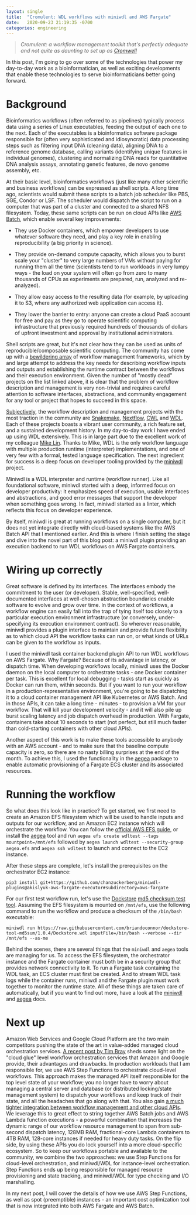 ```yaml
---
layout: single
title:  "Cromulent: WDL workflows with miniwdl and AWS Fargate"
date:   2020-09-23 21:19:35 -0700
categories: engineering
---
```


> *Cromulent: a workflow management toolkit that's perfectly adequate and not quite as daunting to set up as [Cromwell](https://cromwell.readthedocs.io/)*

In this post, I'm going to go over some of the technologies that power my day-to-day work as a bioinformatician, as well
as exciting developments that enable these technologies to serve bioinformaticians better going forward.

# Background
Bioinformatics workflows (often referred to as pipelines) typically process data using a series of Linux executables,
feeding the output of each one to the next. Each of the executables is a bioinformatics software package responsible for
(often very sophisticated and idiosyncratic) data processing steps such as filtering input DNA (cleaning data), aligning
DNA to a reference genome database, calling variants (identifying unique features in individual genomes), clustering
and normalizing DNA reads for quantitative DNA analysis assays, annotating genetic features, de novo genome assembly, etc.

At their basic level, bioinformatics workflows (just like many other scientific and business workflows) can be expressed
as shell scripts. A long time ago, scientists would submit these scripts to a batch job scheduler like
PBS, SGE, Condor or LSF. The scheduler would dispatch the script to run on a computer that was part of a cluster and
connected to a shared NFS filesystem. Today, these same scripts can be run on cloud APIs like
[AWS Batch](https://aws.amazon.com/batch/), which enable several key improvements:

- They use Docker containers, which empower developers to use whatever software they need, and play a key role in
  enabling reproducibility (a big priority in science).

- They provide on-demand compute capacity, which allows you to burst scale your "cluster" to very large numbers of VMs
  without paying for running them all the time (scientists tend to run workloads in very lumpy ways - the load on your
  system will often go from zero to many thousands of CPUs as experiments are prepared, run, analyzed and re-analyzed).

- They allow easy access to the resulting data (for example, by uploading it to S3, where any authorized web application
  can access it).

- They lower the barrier to entry: anyone can create a cloud PaaS account for free and pay as they go to operate
  scientific computing infrastructure that previously required hundreds of thousands of dollars of upfront investment
  and approval by institutional administrators.

Shell scripts are great, but it's not clear how they can be used as units of reproducible/composable scientific
computing. The community has come up with a
[bewildering array](https://github.com/common-workflow-language/common-workflow-language/wiki/Existing-Workflow-systems)
of workflow management frameworks, which by and large attempt to address the key needs for describing workflow inputs
and outputs and establishing the runtime contract between the workflows and their execution environment. Given the
number of "mostly dead" projects on the list linked above, it is clear that the problem of workflow description and
management is very non-trivial and requires careful attention to software interfaces, abstractions, and community
engagement for any tool or project that hopes to succeed in this space.

[Subjectively](https://www.nature.com/articles/s41592-020-0886-9), the workflow description and management projects
with the most traction in the community are [Snakemake](https://snakemake.readthedocs.io/en/stable/),
[Nextflow](https://www.nextflow.io/), [CWL](https://www.commonwl.org/) and [WDL](https://openwdl.org/). Each of these 
projects boasts a vibrant user community, a rich feature set, and a sustained development history. In my day-to-day work
I have ended up using WDL extensively. This is in large part due to the excellent work of my colleague
[Mike Lin](https://www.mlin.net/). Thanks to Mike, WDL is the only workflow language with multiple production runtime
(interpreter) implementations, and one of very few with a formal, tested language specification. The next ingredient for
success is a deep focus on developer tooling provided by the [miniwdl](https://github.com/chanzuckerberg/miniwdl)
project.

Miniwdl is a WDL interpreter and runtime (workflow runner). Like all foundational software, miniwdl started with a deep,
informed focus on developer productivity: it emphasizes speed of execution, usable interfaces and abstractions, and
good error messages that support the developer when something goes wrong. In fact, miniwdl started as a linter, which
reflects this focus on developer experience.

By itself, miniwdl is great at running workflows on a single computer, but it does not yet integrate directly with
cloud-based systems like the AWS Batch API that I mentioned earlier. And this is where I finish setting the stage and
dive into the novel part of this blog post: a miniwdl plugin providing an execution backend to run WDL workflows on AWS
Fargate containers.

# Wiring up correctly
Great software is defined by its interfaces. The interfaces embody the commitment to the user (or developer). Stable,
well-specified, well-documented interfaces at well-chosen abstraction boundaries enable software to evolve and grow over
time. In the context of workflows, a workflow engine can easily fall into the trap of tying itself too closely to a
particular execution environment infrastructure (or conversely, under-specifying its execution environment contract). So
wherever reasonable, miniwdl provides a plugin interface to maintain and provide future flexibility as to which cloud
API the workflow tasks can run on, or what kinds of URLs can be given to the workflow as inputs.

I used the miniwdl task container backend plugin API to run WDL workflows on AWS Fargate. Why Fargate? Because of its
advantage in latency, or dispatch time. When developing workflows locally, miniwdl uses the Docker daemon on the local
computer to orchestrate tasks - one Docker container per task. This is excellent for local debugging - tasks start as
quickly as Docker can run them, within seconds. But if you want to run your workflow in a production-representative
environment, you're going to be dispatching it to a cloud container management API like Kubernetes or AWS Batch. And
in those APIs, it can take a long time - minutes - to provision a VM for your workflow. That will kill your development
velocity - and it will also pile up burst scaling latency and job dispatch overhead in production. With Fargate,
containers take about 10 seconds to start (not perfect, but still much faster than cold-starting containers with other
cloud APIs).

Another aspect of this work is to make these tools accessible to anybody with an AWS account - and to make sure that
the baseline compute capacity is zero, so there are no nasty billing surprises at the end of the month. To achieve this,
I used the functionality in the [aegea](https://github.com/kislyuk/aegea) package to enable automatic provisioning of a
Fargate ECS cluster and its associated resources.

# Running the workflow
So what does this look like in practice? To get started, we first need to create an Amazon EFS filesystem which will be
used to handle inputs and outputs for our workflow, and an Amazon EC2 instance which will orchestrate the workflow. You
can follow the [official AWS EFS guide](https://docs.aws.amazon.com/efs/latest/ug/getting-started.html), or install the
[aegea](https://github.com/kislyuk/aegea) tool and run `aegea efs create wdltest --tags mountpoint=/mnt/efs` followed by
`aegea launch wdltest --security-group aegea.efs` and `aegea ssh wdltest` to launch and connect to the EC2 instance.

After these steps are complete, let's install the prerequisites on the orchestrator EC2 instance:

```
pip3 install git+https://github.com/chanzuckerberg/miniwdl-plugins@akislyuk-aws-fargate-executor#subdirectory=aws-fargate
```

For our first test workflow run, let's use the [Dockstore](https://dockstore.org/)
[md5 checksum test tool](https://github.com/briandoconnor/dockstore-tool-md5sum). Assuming the EFS filesystem is mounted
on `/mnt/efs`, use the following command to run the workflow and produce a checksum of the `/bin/bash` executable:

```
miniwdl run https://raw.githubusercontent.com/briandoconnor/dockstore-tool-md5sum/1.0.4/Dockstore.wdl inputFile=/bin/bash --verbose --dir /mnt/efs --as-me
```

Behind the scenes, there are several things that the `miniwdl` and `aegea` tools are managing for us. To access the EFS
filesystem, the orchestrator instance and the Fargate container must both be in a security group that provides network
connectivity to it. To run a Fargate task containing the WDL task, an ECS cluster must first be created. And to stream
WDL task logs while the container runs, miniwdl and the Fargate plugin must work together to monitor the runtime state.
All of these things are taken care of automatically, but if you want to find out more, have a look at the
[miniwdl](https://miniwdl.readthedocs.io/en/latest/WDL.html) and [aegea](https://github.com/kislyuk/aegea) docs.

# Next up
Amazon Web Services and Google Cloud Platform are the two main competitors pushing the state of the art in value-added
managed cloud orchestration services.
[A recent post by Tim Bray](https://www.tbray.org/ongoing/When/202x/2020/09/21/AWS-Step-Functions-vs-GCP-Workflows)
sheds some light on the "cloud glue" level workflow orchestration services that Amazon and Google provide, their advantages
and drawbacks. In production workloads that I am responsible for, we use AWS Step Functions to orchestrate cloud-level
workflows. This approach makes the managed API itself responsible for the top level state of your workflow; you no longer
have to worry about managing a central server and database (or distributed locking/state management system) to dispatch
your workflows and keep track of their state, and all the headaches that go along with that. You also gain
[a much tighter integration between workflow management and other cloud APIs](https://docs.aws.amazon.com/step-functions/latest/dg/concepts-service-integrations.html).
We leverage this to great effect to string together AWS Batch jobs and AWS Lambda function executions - a powerful combination
that increases the dynamic range of our workflow resource management to span from sub-second dispatch latency, 128MB RAM,
fractional-core Lambda containers to 4TB RAM, 128-core instances if needed for heavy duty tasks. On the flip side, by using
these APIs you do lock yourself into a more cloud-specific ecosystem. So to keep our workflows portable and available to
the community, we combine the two approaches: we use Step Functions for cloud-level orchestration, and miniwdl/WDL for
instance-level orchestration. Step Functions ends up being responsible for managed resource provisioning and state tracking,
and miniwdl/WDL for type checking and I/O marshalling.

In my next post, I will cover the details of how we use AWS Step Functions, as well as spot (preemptible) instances - an
important cost optimization tool that is now integrated into both AWS Fargate and AWS Batch.
